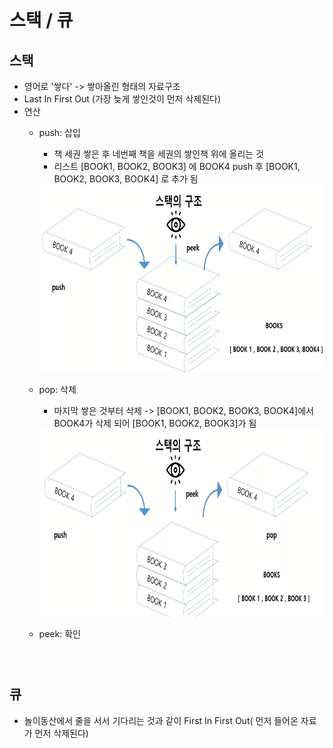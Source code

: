 # 스택 / 큐  
## 스택  
- 영어로 '쌓다' -> 쌓아올린 형태의 자료구조  
- Last In First Out (가장 늦게 쌓인것이 먼저 삭제된다) 
- 연산  
    - push: 삽입  
        - 책 세권 쌓은 후 네번째 책을 세권의 쌓인책 위에 올리는 것  
        - 리스트 [BOOK1, BOOK2, BOOK3] 에 BOOK4 push 후 [BOOK1, BOOK2, BOOK3, BOOK4] 로 추가 됨   
        <img src="./2021-09-27-17-57-12.png" width="700" height="300">  


    - pop: 삭제 
        - 마지막 쌓은 것부터 삭제 -> [BOOK1, BOOK2, BOOK3, BOOK4]에서 BOOK4가 삭제  되어 [BOOK1, BOOK2, BOOK3]가 됨
        <img src="2021-09-27-18-02-52.png" width="700" height="300">




    - peek: 확인


```python

```


```python

```


```python

```

## 큐  
- 놀이동산에서 줄을 서서 기다리는 것과 같이 First In First Out( 먼저 들어온 자료가 먼저 삭제된다)
